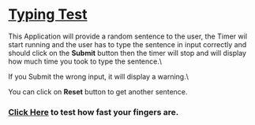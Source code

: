 # [Typing Test](https://sspstark.github.io/Typing-Test/)
This Application will provide a random sentence to the user, the Timer wil start running and the user has to type the sentence in input correctly and should click on the **Submit** button then the timer will stop and will display how much time you took to type the sentence.\

If you Submit the wrong input, it will display a warning.\

You can click on **Reset** button to get another sentence.

### [Click Here](https://sspstark.github.io/Typing-Test/) to test how fast your fingers are.
